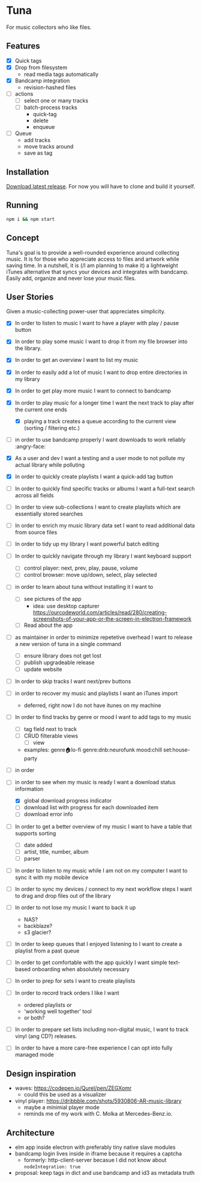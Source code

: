 # Tuna
For music collectors who like files.

## Features
- [x] Quick tags
- [x] Drop from filesystem
    - read media tags automatically
- [x] Bandcamp integration
    - revision-hashed files
- [ ] actions
    - [ ] select one or many tracks
    - [ ] batch-process tracks
        - quick-tag
        - delete
        - enqueue
- [ ] Queue
    - add tracks
    - move tracks around
    - save as tag

## Installation
[Download latest release](//github.com/franzskuffka/tuna/releases).
For now you will have to clone and build it yourself.

## Running
```sh
npm i && npm start
```

## Concept
Tuna's goal is to provide a well-rounded experience around collecting music.
It is for those who appreciate access to files and artwork while saving time.
In a nutshell, it is (/I am planning to make it) a lightweight iTunes alternative that syncs your devices and integrates with bandcamp.
Easily add, organize and never lose your music files.

## User Stories
Given a music-collecting power-user that appreciates simplicity.
- [x] In order to listen to music I want to have a player with play / pause button
- [x] In order to play some music I want to drop it from my file browser into the library.
- [x] In order to get an overview I want to list my music
- [x] In order to easily add a lot of music I want to drop entire directories in my library
- [x] In order to get play more music I want to connect to bandcamp
- [x] In order to play music for a longer time I want the next track to play after the current one ends
    - [x] playing a track creates a queue according to the current view (sorting / filtering etc.)
- [ ] in order to use bandcamp properly I want downloads to work reliably :angry-face:
- [x] As a user and dev I want a testing and a user mode to not pollute my actual library while polluting
- [x] In order to quickly create playlists I want a quick-add tag button
- [ ] In order to quickly find specific tracks or albums I want a full-text search across all fields
- [ ] In order to view sub-collections I want to create playlists which are essentially stored searches
- [ ] In order to enrich my music library data set I want to read additional data from source files
- [ ] In order to tidy up my library I want powerful batch editing
- [ ] In order to quickly navigate through my library I want keyboard support
    - [ ] control player: next, prev, play, pause, volume
    - [ ] control browser: move up/down, select, play selected
- [ ] in order to learn about tuna without installing it I want to
    - [ ] see pictures of the app
        - idea: use desktop capturer https://ourcodeworld.com/articles/read/280/creating-screenshots-of-your-app-or-the-screen-in-electron-framework
    - [ ] Read about the app
- [ ] as maintainer in order to minimize repetetive overhead I want to release a new version of tuna in a single command
    - [ ] ensure library does not get lost
    - [ ] publish upgradeable release
    - [ ] update website
- [ ] In order to skip tracks I want next/prev buttons
- [ ] in order to recover my music and playlists I want an iTunes import
    - deferred, right now I do not have itunes on my machine
- [ ] In order to find tracks by genre or mood I want to add tags to my music
    - [ ] tag field next to track
    - [ ] CRUD filterable views
        - [ ] view
    - examples: genre:house:lo-fi genre:dnb:neurofunk mood:chill set:house-party
- [ ] in order
- [ ] in order to see when my music is ready I want a download status information
    - [x] global download progress indicator
    - [ ] download list with progress for each downloaded item
    - [ ] download error info
- [ ] In order to get a better overview of my music I want to have a table that supports sorting
    - [ ] date added
    - [ ] artist, title, number, album
    - [ ] parser
- [ ] In order to listen to my music while I am not on my computer I want to sync it with my mobile device
- [ ] In order to sync my devices / connect to my next workflow steps I want to drag and drop files out of the library
- [ ] In order to not lose my music I want to back it up
    - NAS?
    - backblaze?
    - s3 glacier?
- [ ] In order to keep queues that I enjoyed listening to I want to create a playlist from a past queue

- [ ] In order to get comfortable with the app quickly I want simple text-based onboarding when absolutely necessary
- [ ] In order to prep for sets I want to create playlists
- [ ] In order to record track orders I like I want
    - ordered playlists or
    - 'working well together' tool
    - or both?
- [ ] In order to prepare set lists including non-digital music, I want to track vinyl (ang CD?) releases.
- [ ] In order to have a more care-free experience I can opt into fully managed mode

## Design inspiration
- waves: https://codepen.io/Qurel/pen/ZEGXomr
    - could this be used as a visualizer
- vinyl player: https://dribbble.com/shots/5930806-AR-music-library
    - maybe a minimial player mode
    - reminds me of my work with C. Molka at Mercedes-Benz.io.

## Architecture
- elm app inside electron with preferably tiny native slave modules
- bandcamp login lives inside in iframe because it requires a captcha
    - formerly: http-client-server becasue I did not know about `nodeIntegration: true`
- proposal: keep tags in dict and use bandcamp and id3 as metadata truth
